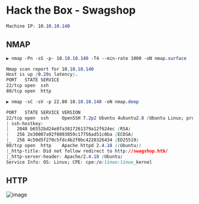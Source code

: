 # Hack the Box - Swagshop
```CSS
Machine IP: 10.10.10.140
```

## NMAP
```CSS
▶ nmap -Pn -sS -p- 10.10.10.140 -T4 --min-rate 1000 -oN nmap.surface

Nmap scan report for 10.10.10.140
Host is up (0.20s latency).
PORT   STATE SERVICE
22/tcp open  ssh
80/tcp open  http
```

```CSS
▶ nmap -sC -sV -p 22,80 10.10.10.140 -oN nmap.deep

PORT   STATE SERVICE VERSION
22/tcp open  ssh     OpenSSH 7.2p2 Ubuntu 4ubuntu2.8 (Ubuntu Linux; protocol 2.0)
| ssh-hostkey: 
|   2048 b6552bd24e8fa3817261379a12f624ec (RSA)
|   256 2e30007a92f0893059c17756ad51c0ba (ECDSA)
|_  256 4c50d5f270c5fdc4b2f0bc4220326434 (ED25519)
80/tcp open  http    Apache httpd 2.4.18 ((Ubuntu))
|_http-title: Did not follow redirect to http://swagshop.htb/
|_http-server-header: Apache/2.4.18 (Ubuntu)
Service Info: OS: Linux; CPE: cpe:/o:linux:linux_kernel
```

## HTTP
![image](https://user-images.githubusercontent.com/83878909/230385940-576fb9d4-0154-4a75-af4c-ffeae45b4231.png)


